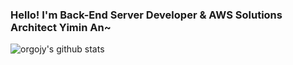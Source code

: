 ### Hello! I'm Back-End Server Developer & AWS Solutions Architect Yimin An~
 
![orgojy's github stats](https://github-readme-stats.vercel.app/api?username=orgojy&show_icons=true&theme=radical)
